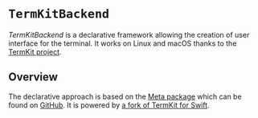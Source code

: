 # ``TermKitBackend``

_TermKitBackend_ is a declarative framework allowing the creation of user interface for the terminal. It works on Linux and macOS thanks to the [TermKit project](https://github.com/migueldeicaza/TermKit).

## Overview

The declarative approach is based on the [Meta package](https://aparokshaui.github.io/meta/) which can be found on [GitHub](https://github.com/AparokshaUI/Meta).
It is powered by [a fork of TermKit for Swift](https://github.com/david-swift/TermKit).
